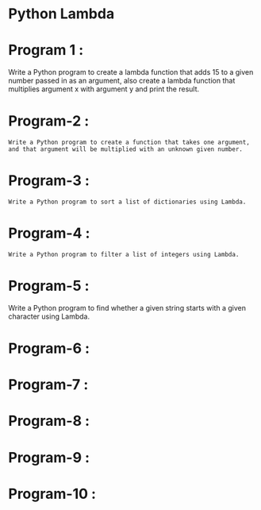 # Python Lambda

# Program 1 :
   Write a Python program to create a lambda function that adds 15 to a given number passed in as an argument, also create a lambda function that multiplies argument x with argument y and print the result.


# Program-2 : 
    Write a Python program to create a function that takes one argument, and that argument will be multiplied with an unknown given number.


# Program-3 :
    Write a Python program to sort a list of dictionaries using Lambda.

# Program-4 :
    Write a Python program to filter a list of integers using Lambda.

# Program-5 :
   Write a Python program to find whether a given string starts with a given character using Lambda.

# Program-6 : 
  
# Program-7 :
  
# Program-8 :
  

# Program-9 :
  
# Program-10 :
  
